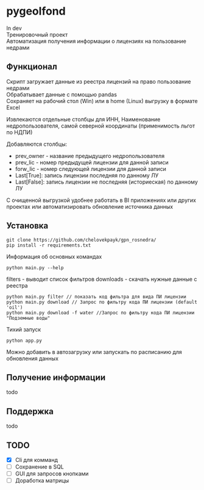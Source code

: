 # pygeolfond
In dev <br>
Тренировочный проект <br>
Автоматизация получения информации о лицензиях на пользование недрами

## Функционал
Скрипт загружает данные из реестра лицензий на право пользование недрами <br>
Обрабатывает данные с помощью pandas <br>
Сохраняет на рабочий стол (Win) или в home (Linux) выгрузку в формате Excel

Извлекаются отдельные столбцы для ИНН, Наименование недропользователя, самой северной координаты (применимость льгот по НДПИ)

Добавляются столбцы: 
* prev_owner - название предыдущего недропользователя
* prev_lic - номер предыдущей лицензии для данной записи
* forw_lic - номер следующей лицензии для данной записи
* Last[True]: запись лицензии последняя по данному ЛУ
* Last[False]: запись лицензии не последняя (историеская) по данному ЛУ

С очищенной выгрузкой удобнее работать в BI приложениях или других проектах или автоматизировать обновление источника данных

## Установка
```
git clone https://github.com/chelovekpayk/gpn_rosnedra/
pip install -r requirements.txt
```
Информация об основных командах
```
python main.py --help
```
filters - выводит список фильтров
downloads - скачать нужные данные с реестра

```
python main.py filter // показать код фильтра для вида ПИ лицензии
python main.py download // Запрос по фильтру кода ПИ лицензии (default 'oil')
python main.py download -f water //Запрос по фильтру кода ПИ лицензии "Подземные воды"
```

Тихий запуск
```
python app.py
``` 
Можно добавить в автозагрузку или запускать по расписанию для обновления данных

## Получение информации
todo
## Поддержка
todo
## TODO
- [x] Cli для комманд
- [ ] Сохранение в SQL
- [ ] GUI для запросов кнопками
- [ ] Доработка матрицы  
